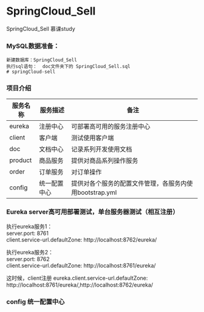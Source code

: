 # SpringCloud_Sell
SpringCloud_Sell 慕课study

### MySQL数据准备：
    新建数据库：SpringCloud_Sell
    执行sql语句：  doc文件夹下的 SpringCloud_Sell.sql
    # springCloud-sell

### 项目介绍
| 服务名称 |服务描述  | 备注 |
| --- | --- | --- |
| eureka | 注册中心 | 可部署高可用的服务注册中心 |
| client | 客户端 | 测试使用客户端 | 
| doc | 文档中心 | 记录系列开发使用文档 |
| product | 商品服务 | 提供对商品系列操作服务 |
| order | 订单服务 | 对订单操作 |
| config | 统一配置中心 | 提供对各个服务的配置文件管理，各服务内使用bootstrap.yml |

### Eureka server高可用部署测试，单台服务器测试（相互注册）
执行eureka服务1：    
server.port: 8761  
client.service-url.defaultZone: http://localhost:8762/eureka/  
  
执行eureka服务2：    
server.port: 8762  
client.service-url.defaultZone: http://localhost:8761/eureka/    

这时候，client注册
eureka.client.service-url.defaultZone: http://localhost:8761/eureka/,http://localhost:8762/eureka/

### config 统一配置中心
